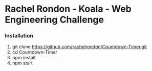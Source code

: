 # Rachel Rondon - Koala - Web Engineering Challenge

### Installation
1. git clone https://github.com/rachelrondon/Countdown-Timer.git
2. cd Countdown-Timer 
3. npm install 
4. npm start 
